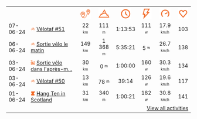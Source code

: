 <table>
    <tr>
        <th></th>
        <th></th>
        <th align="center"><img src="https://raw.githubusercontent.com/robiningelbrecht/strava-activities/master/public/distance.svg" width="30" alt="distance" title="distance"/></th>
        <th align="center"><img src="https://raw.githubusercontent.com/robiningelbrecht/strava-activities/master/public/elevation.svg" width="30" alt="elevation" title="elevation"/></th>
        <th align="center"><img src="https://raw.githubusercontent.com/robiningelbrecht/strava-activities/master/public/time.svg" width="30" alt="time" title="time"/></th>
        <th align="center"><img src="https://raw.githubusercontent.com/robiningelbrecht/strava-activities/master/public/average-watt.svg" width="30" alt="average watts" title="average watts"/></th>
        <th align="center"><img src="https://raw.githubusercontent.com/robiningelbrecht/strava-activities/master/public/average-speed.svg" width="30" alt="average speed" title="average speed"/></th>
        <th align="center"><img src="https://raw.githubusercontent.com/robiningelbrecht/strava-activities/master/public/heart-rate.svg" width="30" alt="average heart rate" title="average heart rate"/></th>
    </tr>
            <tr>
            <td>07-06-24</td>
            <td>
                <img src="https://raw.githubusercontent.com/robiningelbrecht/strava-activities/master/public/activity-ride.svg" width="12" alt="Vélotaf #51" title="Vélotaf #51"/>
<a href="https://www.strava.com/activities/11595236911" title="Kcal: 476 | Gear: None ">Vélotaf #51</a>
            </td>
            <td align="center">22 <sup><sub>km</sub></sup></td>
            <td align="center">111 <sup><sub>m</sub></sup></td>
            <td align="center">1:13:53</td>
            <td align="center">111 <sup><sub>w</sub></sup></td>
            <td align="center">17.9 <sup><sub>km/h</sub></sup></td>
            <td align="center">103</td>
        </tr>
            <tr>
            <td>06-06-24</td>
            <td>
                <img src="https://raw.githubusercontent.com/robiningelbrecht/strava-activities/master/public/activity-ride.svg" width="12" alt="Sortie vélo le matin" title="Sortie vélo le matin"/>
<a href="https://www.strava.com/activities/11587268387" title="Kcal: 1003 | Gear: None ">Sortie vélo le matin</a>
            </td>
            <td align="center">149 <sup><sub>km</sub></sup></td>
            <td align="center">1 368 <sup><sub>m</sub></sup></td>
            <td align="center">5:35:21</td>
            <td align="center">5 <sup><sub>w</sub></sup></td>
            <td align="center">26.7 <sup><sub>km/h</sub></sup></td>
            <td align="center">138</td>
        </tr>
            <tr>
            <td>03-06-24</td>
            <td>
                                <img src="https://raw.githubusercontent.com/robiningelbrecht/strava-activities/master/public/activity-virtual-ride.svg" width="12" alt="Sortie vélo dans l&#039;après-midi" title="Sortie vélo dans l&#039;après-midi"/>
<a href="https://www.strava.com/activities/11563799538" title="Kcal: 574 | Gear: None ">Sortie vélo dans l&#039;après-m...</a>
            </td>
            <td align="center">30 <sup><sub>km</sub></sup></td>
            <td align="center">0 <sup><sub>m</sub></sup></td>
            <td align="center">1:00:00</td>
            <td align="center">160 <sup><sub>w</sub></sup></td>
            <td align="center">30.3 <sup><sub>km/h</sub></sup></td>
            <td align="center">134</td>
        </tr>
            <tr>
            <td>03-06-24</td>
            <td>
                <img src="https://raw.githubusercontent.com/robiningelbrecht/strava-activities/master/public/activity-ride.svg" width="12" alt="Vélotaf #50" title="Vélotaf #50"/>
<a href="https://www.strava.com/activities/11562704998" title="Kcal: 346 | Gear: None ">Vélotaf #50</a>
            </td>
            <td align="center">13 <sup><sub>km</sub></sup></td>
            <td align="center">78 <sup><sub>m</sub></sup></td>
            <td align="center">39:14</td>
            <td align="center">126 <sup><sub>w</sub></sup></td>
            <td align="center">19.6 <sup><sub>km/h</sub></sup></td>
            <td align="center">117</td>
        </tr>
            <tr>
            <td>01-06-24</td>
            <td>
                                <img src="https://raw.githubusercontent.com/robiningelbrecht/strava-activities/master/public/activity-virtual-ride-zwift.svg" width="12" alt="Hang Ten in Scotland" title="Hang Ten in Scotland"/>
<a href="https://www.strava.com/activities/11545659728" title="Kcal: 628 | Gear: None ">Hang Ten in Scotland</a>
            </td>
            <td align="center">31 <sup><sub>km</sub></sup></td>
            <td align="center">340 <sup><sub>m</sub></sup></td>
            <td align="center">1:00:21</td>
            <td align="center">182 <sup><sub>w</sub></sup></td>
            <td align="center">30.8 <sup><sub>km/h</sub></sup></td>
            <td align="center">141</td>
        </tr>
                <tr>
            <td colspan="8" align="right"><a href="https://github.com/robiningelbrecht/strava-activities#activities">View all activities</a></td>
        </tr>
    </table>
